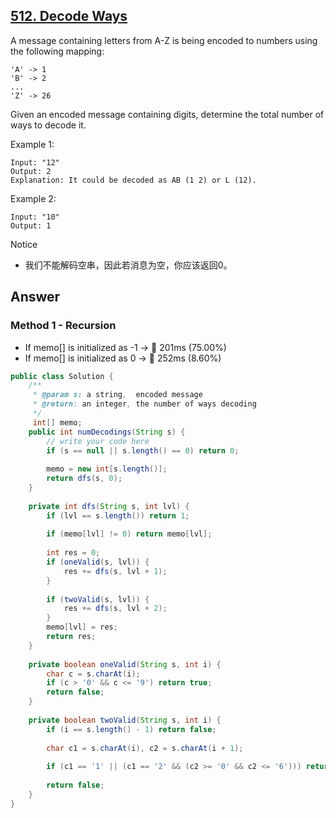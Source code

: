 ## [512. Decode Ways](https://www.lintcode.com/problem/decode-ways/description?_from=ladder&&fromId=14)

A message containing letters from A-Z is being encoded to numbers using the following mapping:

```
'A' -> 1
'B' -> 2
...
'Z' -> 26
```

Given an encoded message containing digits, determine the total number of ways to decode it.

Example 1:

```
Input: "12"
Output: 2
Explanation: It could be decoded as AB (1 2) or L (12).
```

Example 2:

```
Input: "10"
Output: 1
```

Notice
- 我们不能解码空串，因此若消息为空，你应该返回0。

## Answer
### Method 1 - Recursion 

- If memo[] is initialized as -1 -> :rocket: 201ms (75.00%)
- If memo[] is initialized as 0 -> :turtle: 252ms (8.60%)

```java
public class Solution {
    /**
     * @param s: a string,  encoded message
     * @return: an integer, the number of ways decoding
     */
     int[] memo;
    public int numDecodings(String s) {
        // write your code here
        if (s == null || s.length() == 0) return 0;
        
        memo = new int[s.length()];
        return dfs(s, 0);
    }
    
    private int dfs(String s, int lvl) {
        if (lvl == s.length()) return 1;
        
        if (memo[lvl] != 0) return memo[lvl];
        
        int res = 0;
        if (oneValid(s, lvl)) {
            res += dfs(s, lvl + 1);
        }
        
        if (twoValid(s, lvl)) {
            res += dfs(s, lvl + 2);
        }
        memo[lvl] = res;
        return res;
    }
    
    private boolean oneValid(String s, int i) {
        char c = s.charAt(i);
        if (c > '0' && c <= '9') return true;
        return false;
    }
    
    private boolean twoValid(String s, int i) {
        if (i == s.length() - 1) return false;
        
        char c1 = s.charAt(i), c2 = s.charAt(i + 1);
        
        if (c1 == '1' || (c1 == '2' && (c2 >= '0' && c2 <= '6'))) return true;
    
        return false;
    }
}
```
